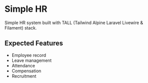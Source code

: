 # Simple HR
Simple HR system built with TALL (Tailwind Alpine Laravel Livewire &amp; Filament) stack.

## Expected Features
- Employee record
- Leave management
- Attendance
- Compensation
- Recruitment
